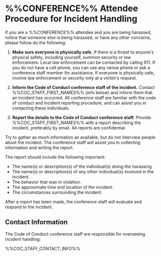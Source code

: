 %%CONFERENCE%% Attendee Procedure for Incident Handling 
===============================================

If you are a %%CONFERENCE%% attendee and you are being harassed, notice that
someone else is being harassed, or have any other concerns, please follow do
the following:

1. **Make sure everyone is physically safe.** If there is a threat to anyone's
physical safety, including yourself, summon security or law enforcement. Local
law enforcement can be contacted by calling 911. If you do not have a cell
phone, you can use any venue phone or ask a conference staff member for
assistance. If everyone is physically safe, involve law enforcement or security
only at a victim's request. 

2. **Inform the Code of Conduct conference staff of the incident.** Contact
%%COC_STAFF_FIRST_NAMES%% (info below) and inform them that an incident has
occurred. All conference staff are familiar with the code of conduct and
incident reporting procedure, and can assist you in contacting these
individuals. 

3. **Report the details to the Code of Conduct conference staff.** Provide
%%COC_STAFF_FIRST_NAMES%% with a report describing the incident, preferably by
email. All reports are confidential.

Try to gather as much information as available, but do not interview people
about the incident. The conference staff will assist you in collecting
information and writing the report.

The report should include the following important:

- The name(s) or description(s) of the individual(s) doing the harassing.
- The name(s) or description(s) of any other individual(s) involved in the
    incident.
- The behavior that was in violation.
- The approximate time and location of the incident.
- The circumstances surrounding the incident.

After a report has been made, the conference staff will evaluate and respond to
the incident.  

Contact Information
-------------------

The Code of Conduct conference staff are responsible for overseeing incident
handling:

%%COC_STAFF_CONTACT_INFO%%

